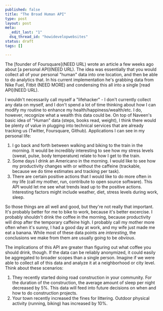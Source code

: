 ```yaml
--- 
published: false
title: "The Broad Human API"
type: post
layout: post
meta: 
  _edit_last: "1"
  dsq_thread_id: "howidevelopwebsites"
status: draft
tags: []

---
```


The [founder of Foursquare](NEED URL) wrote an article a few weeks ago about [a personal API](NEED URL).  The idea was essentially that you would collect all of your personal "human" data into one location, and then be able to do analytics that.  In his current implementation he's grabbing data from Nike Fuel, Fitbit (NEED MORE) and condensing this all into a single [read API](NEED URL).

I wouldn't necessarily call myself a "lifehacker" - I don't currently collect any data on myself, and I don't spend a lot of time thinking about how I can modify my routine to enhance my health/happiness/wealth/etc.  I do, however, recognize what a wealth this data could be.  On top of Naveen's basic idea of "Human" data (steps, books read, weight), I think there would be plenty of value in plugging into technical services that are already tracking us (Twitter, Foursquare, Github).  Applications I can see in my personal life:

1. I go back and forth between walking and biking to the train in the morning.  It would be incredibly interesting to see how my stress levels (sweat, pulse, body temperature) relate to how I get to the train.
2. Some days I drink an Americano in the morning.  I would like to see how my productivity changes with or without the caffeine (trackable, because we do time estimates and tracking per task).
3. There are certain positive actions that I would like to do more often in my life (call my mother, run, contribute to open source software).  This API would let me see what trends lead up to the positive actions.  Interesting factors might include weather, diet, stress levels during work, sleep.

So those things are all well and good, but they're not really that important.  It's probably better for me to bike to work, because it's better excercise.  I probably shouldn't drink the coffee in the morning, because productivity will drop after the temporary caffeine high.  I probably call my mother more often when it's sunny, I had a good day at work, and my wife just made me eat a banana.  While most of these data points are _interesting_, the conclusions we make from them are usually going to be _obvious_.

The implications of this API are greater than figuring out what coffee you should drink, though.  If the data can be reliably anonymized, it could easily be aggregated to broader scopes than a single person.  Imagine if we were able to collect all of this data and analyze it at a neighborhood or city level.  Think about these scenarios:

1. They recently started doing road construction in your community.  For the duration of the construction, the average amount of sleep per night decreased by 5%.  This data will feed into future decisions on when and how to do construction projects.
2. Your town recently increased the fines for littering.  Outdoor physical activity (running, biking) has increased by 10%.  